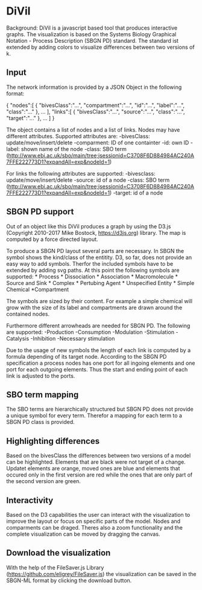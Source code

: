 # DiVil

Background:
DiVil is a javascript based tool that produces interactive graphs.
The visualization is based on the Systems Biology Graphical Notation - Process Description (SBGN PD) standard.
The standard ist extended by adding colors to visualize differences between two versions of k.

## Input
The network information is provided by a JSON Object in the following format:

{
	"nodes":[
		{
		"bivesClass":"...",
		"compartment":"...",
		"id":"...",
		"label":"...",
		"class":"..."
		},
		...
	],
	"links":[
		{
		"bivesClass":"...",
		"source":"...",
		"class":"...",
		"target":"..."
		},
		...
	]
}

The object contains a list of nodes and a list of links. Nodes may have different attributes.
Supported attributes are:
	-bivesClass: update/move/insert/delete
	-comparment: ID of one containter
	-id: own ID
	-label: shown name of the node
	-class: SBO term (http://www.ebi.ac.uk/sbo/main/tree;jsessionid=C3708F6D884984AC240A7FFE222773D1?expandAll=exp&nodeId=1)

For links the following attributes are supported:
	-bivesclass: update/move/insert/delete
	-source: id of a node
	-class: SBO term (http://www.ebi.ac.uk/sbo/main/tree;jsessionid=C3708F6D884984AC240A7FFE222773D1?expandAll=exp&nodeId=1)
	-target: id of a node


## SBGN PD support
	
Out of an object like this DiVil produces a graph by using the D3.js (Copyright 2010-2017 Mike Bostock, https://d3js.org) library.
The map is computed by a force directed layout.

To produce a SBGN PD layout several parts are necessary.
In SBGN the symbol shows the kind/class of the entitity. D3, so far, does not provide an easy way to add symbols. Therfor the included symbols have to be extended by adding svg paths.
At this point the following symbols are supported:
	* Process
	* Dissociation
	* Association
	* Macromolecule
	* Source and Sink
	* Complex
	* Pertubing Agent
	* Unspecified Entity
	* Simple Chemical
	 *Compartment
	
The symbols are sized by their content. For example a simple chemical will grow with the size of its label and compartments are drawn around the contained nodes.

Furthermore different arrowheads are needed for SBGN PD.
The following are supported:
	-Production
	-Consumption
	-Modulation
	-Stimulation
	-Catalysis
	-Inhibition
	-Necessary stimulation

Due to the usage of new symbols the length of each link is computed by a formula depending of its target node.
According to the SBGN PD specification a process nodes has one port for all ingoing elements and one port for each outgoing elements. Thus the start and ending point of each link is adjusted to the ports.

## SBO term mapping

The SBO terms are hierarchically structured but SBGN PD does not provide a unique symbol for every term. Therefor a mapping for each term to a SBGN PD class is provided.

## Highlighting differences

Based on the bivesClass the differences between two versions of a model can be highlighted.
Elements that are black were not target of a change. Updatet elements are orange, moved ones are blue and elements that occured only in the first version are red while the ones that are only part of the second version are green. 


## Interactivity

Based on the D3 capabilities the user can interact with the visualization to improve the layout or focus on specific parts of the model.
Nodes and comparments can be draged. Theres also a zoom functionality and the complete visualization can be moved by dragging the canvas.

## Download the visualization

With the help of the FileSaver.js Library (https://github.com/eligrey/FileSaver.js) the visualization can be saved in the SBGN-ML format by clicking the download button.
